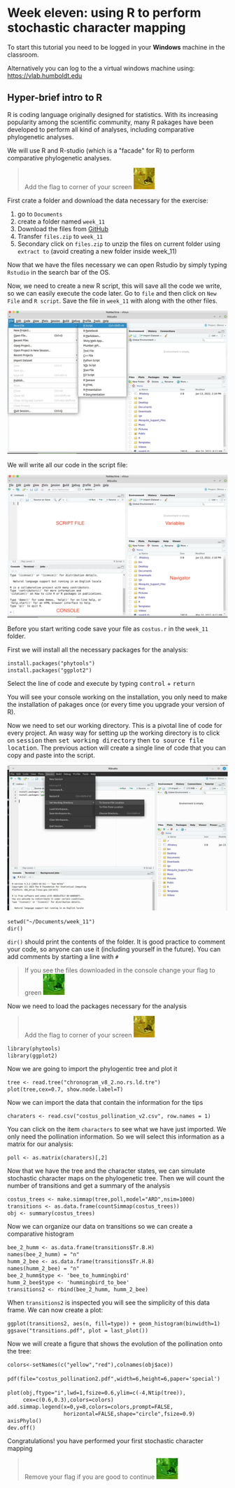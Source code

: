 # Week eleven: using R to perform stochastic character mapping

To start this tutorial you need to be logged in your **Windows** machine in the classroom.

Alternatively you can log to the a virtual windows machine using: https://vlab.humboldt.edu

## Hyper-brief intro to R

R is coding language originally designed for statistics. With its increasing popularity among the scientific community, many R pakages have been developed to perform all kind of analyses, including comparative phylogenetic analyses.

We will use R and R-studio (which is a "facade" for R) to perform comparative phylogenetic analyses. 

> Add the flag to corner of your screen ![](img/yellow.jpeg)

First crate a folder and download the data necessary for the exercise:

1. go to `Documents`
2. create a folder named `week_11`
3. Download the files from [GitHub](https://github.com/oscarvargash/biol_550_2024/raw/main/week_11/files/files.zip)
4. Transfer `files.zip` to `week_11`
5. Secondary click on `files.zip` to unzip the files on current folder using `extract to` (avoid creating a new folder inside week_11)

Now that we have the files necessary we can open Rstudio by simply typing `Rstudio` in the search bar of the OS.

Now, we need to create a new R script, this will save all the code we write, so we can easily execute the code later. Go to `file` and then click on `New File` and `R script`. Save the file in `week_11` with along with the other files.

![](img/script.png)

We will write all our code in the script file:

![](img/rstudio.png)

Before you start writing code save your file as `costus.r` in the `week_11` folder.

First we will install all the necessary packages for the analysis:

```
install.packages("phytools")
install.packages("ggplot2")
```

Select the line of code and execute by typing <kbd>control</kbd> + <kbd>return</kbd>

You will see your console working on the installation, you only need to make the installation of pakages once (or every time you upgrade your version of R).

Now we need to set our working directory. This is a pivotal line of code for every project. An wasy way for setting up the working directory is to click on <kbd>session</kbd> then <kbd>set working directory</kbd> then <kbd>to source file location</kbd>. The previous action will create a single line of code that you can copy and paste into the script.

![](img/rstudio2.png)

```
setwd("~/Documents/week_11")
dir()
```

`dir()` should print the contents of the folder. It is good practice to comment your code, so anyone can use it (including yourself in the future). You can add comments by starting a line with `#`

> If you see the files downloaded in the console change your flag to green ![](img/green.jpeg)

Now we need to load the packages necessary for the analysis

> Add the flag to corner of your screen ![](img/yellow.jpeg)

```
library(phytools)
library(ggplot2)
```
Now we are going to import the phylogentic tree and plot it

```
tree <- read.tree("chronogram_v8_2.no.rs.ld.tre")
plot(tree,cex=0.7, show.node.label=T)
```

Now we can import the data that contain the information for the tips

```
charaters <- read.csv("costus_pollination_v2.csv", row.names = 1)
```

You can click on the item `characters` to see what we have just imported. We only need the pollination information. So we will select this information as a matrix for our analysis:

```
poll <- as.matrix(charaters)[,2]
```

Now that we have the tree and the character states, we can simulate stochastic character maps on the phylogenetic tree. Then we will count the number of transitions and get a summary of the analysis

```
costus_trees <- make.simmap(tree,poll,model="ARD",nsim=1000)
transitions <- as.data.frame(countSimmap(costus_trees)) 
obj <- summary(costus_trees)
```

Now we can organize our data on transitions so we can create a comparative histogram

```
bee_2_humm <- as.data.frame(transitions$Tr.B.H)
names(bee_2_humm) = "n"
humm_2_bee <- as.data.frame(transitions$Tr.H.B)
names(humm_2_bee) = "n"
bee_2_humm$type <- 'bee_to_hummingbird'
humm_2_bee$type <- 'hummingbird_to_bee'
transitions2 <- rbind(bee_2_humm, humm_2_bee)
```
When `transitions2` is inspected you will see the simplicity of this data frame. We can now create a plot:

```
ggplot(transitions2, aes(n, fill=type)) + geom_histogram(binwidth=1)
ggsave("transitions.pdf", plot = last_plot())
```

Now we will create a figure that shows the evolution of the pollination onto the tree:

```
colors<-setNames(c("yellow","red"),colnames(obj$ace)) 

pdf(file="costus_pollination2.pdf",width=6,height=6,paper='special') 

plot(obj,ftype="i",lwd=1,fsize=0.6,ylim=c(-4,Ntip(tree)),
     cex=c(0.6,0.3),colors=colors)
add.simmap.legend(x=0,y=8,colors=colors,prompt=FALSE,
                  horizontal=FALSE,shape="circle",fsize=0.9)
axisPhylo()
dev.off()
```

Congratulations! you have performed your first stochastic character mapping
 

>  Remove your flag if you are good to continue ![](img/green.jpeg)




